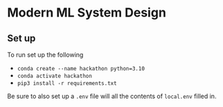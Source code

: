 # Modern ML System Design

## Set up

To run set up the following 

* `conda create --name hackathon python=3.10`
* `conda activate hackathon`
* `pip3 install -r requirements.txt`

Be sure to also set up a `.env` file will all the contents of `local.env` filled in.